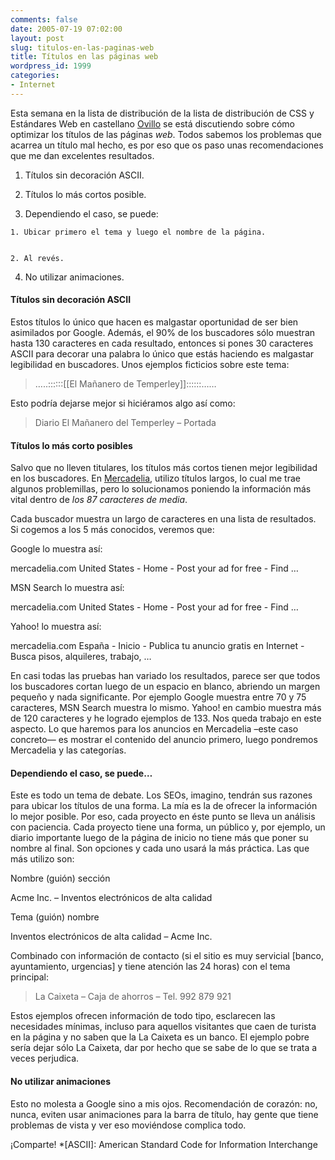 ```yaml
---
comments: false
date: 2005-07-19 07:02:00
layout: post
slug: titulos-en-las-paginas-web
title: Títulos en las páginas web
wordpress_id: 1999
categories:
- Internet
---
```


Esta semana en la lista de distribución de la lista de distribución de CSS y Estándares Web en castellano [Ovillo](http://www.ovillo.org) se está discutiendo sobre cómo optimizar los títulos de las páginas _web_. Todos sabemos los problemas que acarrea un título mal hecho, es por eso que os paso unas recomendaciones que me dan excelentes resultados.







  1. Títulos sin decoración ASCII.


  2. Títulos lo más cortos posible.


  3. Dependiendo el caso, se puede:
	
		
    1. Ubicar primero el tema y luego el nombre de la página.

		
    2. Al revés.

	


  4. No utilizar animaciones.





#### Títulos sin decoración ASCII





Estos títulos lo único que hacen es malgastar oportunidad de ser bien asimilados por Google. Además, el 90% de los buscadores sólo muestran hasta 130 caracteres en cada resultado, entonces si pones 30 caracteres ASCII para decorar una palabra lo único que estás haciendo es malgastar legibilidad en buscadores. Unos ejemplos ficticios sobre este tema:





> …..::::::[[El Mañanero de Temperley]]::::::……





Esto podría dejarse mejor si hiciéramos algo así como:





> Diario El Mañanero del Temperley – Portada 





#### Títulos lo más corto posibles





Salvo que no lleven titulares, los títulos más cortos tienen mejor legibilidad en los buscadores. En [Mercadelia](http://www.mercadelia.com), utilizo títulos largos, lo cual me trae algunos problemillas, pero lo solucionamos poniendo la información más vital dentro de _los 87 caracteres de media_.





Cada buscador muestra un largo de caracteres en una lista de resultados. Si cogemos a los 5 más conocidos, veremos que:






Google lo muestra así:

    

mercadelia.com United States - Home - Post your ad for free - Find …



MSN Search lo muestra así:

    

mercadelia.com United States - Home - Post your ad for free - Find …


	
Yahoo! lo muestra así:

    

mercadelia.com España - Inicio - Publica tu anuncio gratis en Internet - Busca pisos, alquileres, trabajo, …






En casi todas las pruebas han variado los resultados, parece ser que todos los buscadores cortan luego de un espacio en blanco, abriendo un margen pequeño y nada significante. Por ejemplo Google muestra entre 70 y 75 caracteres, MSN Search muestra lo mismo. Yahoo! en cambio muestra más de 120 caracteres y he logrado ejemplos de 133. Nos queda trabajo en este aspecto. Lo que haremos para los anuncios en Mercadelia –este caso concreto— es mostrar el contenido del anuncio primero, luego pondremos Mercadelia y las categorías.





#### Dependiendo el caso, se puede…





Este es todo un tema de debate. Los SEOs, imagino, tendrán sus razones para ubicar los títulos de una forma. La mía es la de ofrecer la información lo mejor posible. Por eso, cada proyecto en éste punto se lleva un análisis con paciencia. Cada proyecto tiene una forma, un público y, por ejemplo, un diario importante luego de la página de inicio no tiene más que poner su nombre al final. Son opciones y cada uno usará la más práctica. Las que más utilizo son:






Nombre (guión) sección

    

Acme Inc. – Inventos electrónicos de alta calidad


	
Tema (guión) nombre

    

Inventos electrónicos de alta calidad – Acme Inc.






Combinado con información de contacto (si el sitio es muy servicial [banco, ayuntamiento, urgencias] y tiene atención las 24 horas) con el tema principal:





> La Caixeta – Caja de ahorros – Tel. 992 879 921


	


Estos ejemplos ofrecen información de todo tipo, esclarecen las necesidades mínimas, incluso para aquellos visitantes que caen de turista en la página y no saben que la La Caixeta es un banco. El ejemplo pobre sería dejar sólo La Caixeta, dar por hecho que se sabe de lo que se trata a veces perjudica.





#### No utilizar animaciones





Esto no molesta a Google sino a mis ojos. Recomendación de corazón: no, nunca, eviten usar animaciones para la barra de título, hay gente que tiene problemas de vista y ver eso moviéndose complica todo.





¡Comparte!
  *[ASCII]: American Standard Code for Information Interchange

